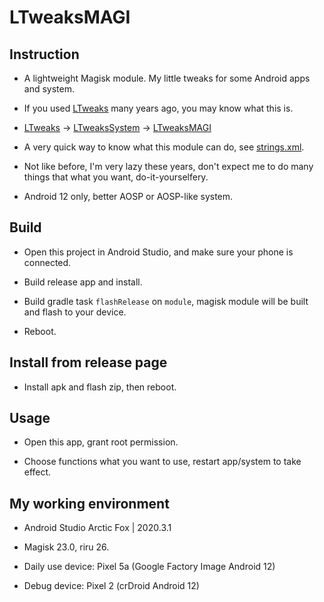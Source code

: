 # LTweaksMAGI

## Instruction

* A lightweight Magisk module. My little tweaks for some Android apps and system.

* If you used [LTweaks](https://github.com/bluesky139/LTweaks) many years ago, you may know what this is.

* [LTweaks](https://github.com/bluesky139/LTweaks) -> [LTweaksSystem](https://github.com/bluesky139/LTweaksSystem) -> [LTweaksMAGI](https://github.com/bluesky139/LTweaksMAGI)

* A very quick way to know what this module can do, see [strings.xml](https://github.com/bluesky139/LTweaksMAGI/blob/master/app/src/main/res/values/strings.xml).

* Not like before, I'm very lazy these years, don't expect me to do many things that what you want, do-it-yourselfery.

* Android 12 only, better AOSP or AOSP-like system.

## Build

* Open this project in Android Studio, and make sure your phone is connected.

* Build release app and install.

* Build gradle task `flashRelease` on `module`, magisk module will be built and flash to your device.

* Reboot.

## Install from release page

* Install apk and flash zip, then reboot.

## Usage

* Open this app, grant root permission.

* Choose functions what you want to use, restart app/system to take effect.

## My working environment

* Android Studio Arctic Fox | 2020.3.1

* Magisk 23.0, riru 26.

* Daily use device: Pixel 5a (Google Factory Image Android 12)

* Debug device: Pixel 2 (crDroid Android 12)
